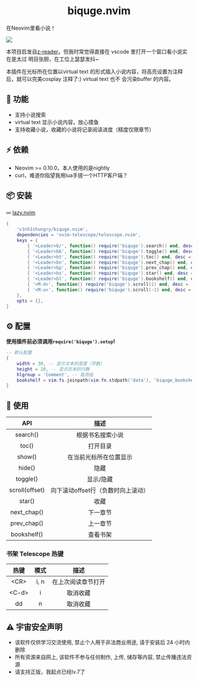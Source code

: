 <h1 align="center">biquge.nvim</h1>

在Neovim里看小说！

![](https://github.com/v1nh1shungry/biquge.nvim/assets/98312435/158a13b5-2af2-4e16-9caf-0c6d8e858829)

本项目启发自[z-reader](https://github.com/aooiuu/z-reader)。但我时常觉得直接在 vscode 里打开一个窗口看小说实在是太过
明目张胆，在工位上瑟瑟发抖~

本插件在光标所在位置以virtual text 的形式插入小说内容，将高亮设置为注释后，就可以完美cosplay 注释了:) virtual text 也不
会污染buffer 的内容。

## 🎉 功能

* 支持小说搜索
* virtual text 显示小说内容，放心摸鱼
* 支持收藏小说，收藏的小说将记录阅读进度（精度仅限章节）

## ⚡️ 依赖

* Neovim >= 0.10.0，本人使用的是nightly
* curl，难道你指望我用lua手搓一个HTTP客户端？

## 📦 安装

💤 [lazy.nvim](https://github.com/folke/lazy.nvim)

```lua
{
    'v1nh1shungry/biquge.nvim',
    dependencies = 'nvim-telescope/telescope.nvim',
    keys = {
        { '<Leader>b/', function() require('biquge').search() end, desc = 'Search' },
        { '<Leader>bb', function() require('biquge').toggle() end, desc = 'Toggle' },
        { '<Leader>bt', function() require('biquge').toc() end, desc = 'Toc' },
        { '<Leader>bn', function() require('biquge').next_chap() end, desc = 'Next chapter' },
        { '<Leader>bp', function() require('biquge').prev_chap() end, desc = 'Previous chapter' },
        { '<Leader>bs', function() require('biquge').star() end, desc = 'Star current book' },
        { '<Leader>bl', function() require('biquge').bookshelf() end, desc = 'Bookshelf' },
        { '<M-d>', function() require('biquge').scroll(1) end, desc = 'Scroll down' },
        { '<M-u>', function() require('biquge').scroll(-1) end, desc = 'Scroll up' },
    },
    opts = {},
}
```

## ⚙️ 配置

**使用插件前必须调用`require('biquge').setup`!**

```lua
-- 默认配置
{
    width = 30, -- 显示文本的宽度（字数）
    height = 10, -- 显示文本的行数
    hlgroup = 'Comment', -- 高亮组
    bookshelf = vim.fs.joinpath(vim.fn.stdpath('data'), 'biquge_bookshelf.json'), -- 书架存储路径
}
```

## 🚀 使用

|       API      |                描述                |
|:--------------:|:----------------------------------:|
|    search()    |          根据书名搜索小说          |
|      toc()     |              打开目录              |
|     show()     |       在当前光标所在位置显示       |
|     hide()     |                隐藏                |
|    toggle()    |              显示/隐藏             |
| scroll(offset) | 向下滚动offset行（负数时向上滚动） |
|     star()     |                收藏                |
|   next_chap()  |              下一章节              |
|   prev_chap()  |              上一章节              |
|   bookshelf()  |              查看书架              |

### 书架 Telescope 热键

|   热键   | 模式 |        描述        |
|:--------:|:----:|:------------------:|
|  &lt;CR> | i, n | 在上次阅读章节打开 |
| &lt;C-d> |   i  |      取消收藏      |
|    dd    |   n  |      取消收藏      |

## ⚠️ 宇宙安全声明

* 该软件仅供学习交流使用, 禁止个人用于非法商业用途, 请于安装后 24 小时内删除
* 所有资源来自网上, 该软件不参与任何制作, 上传, 储存等内容, 禁止传播违法资源
* 请支持正版，我起点已经lv.7了
